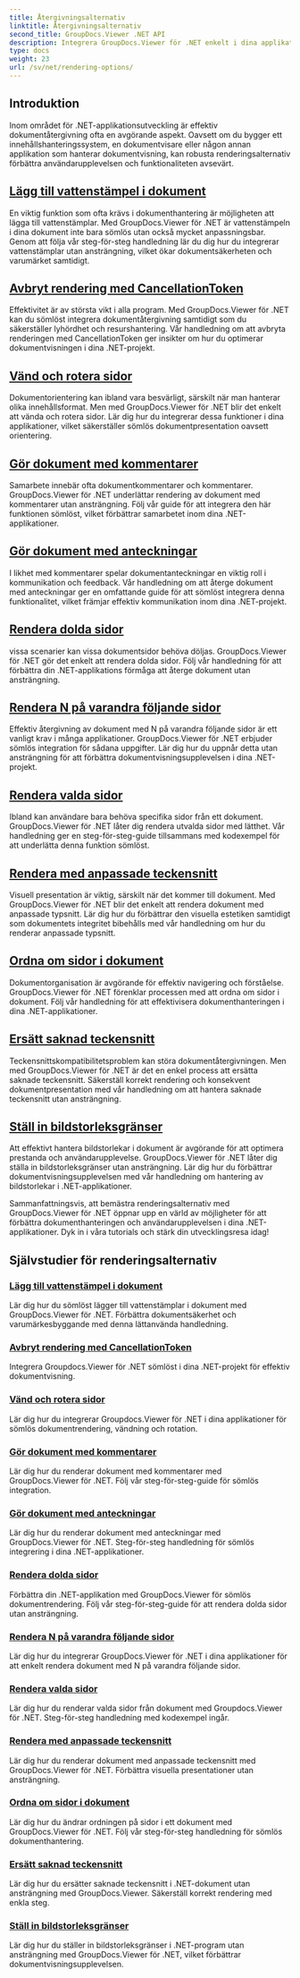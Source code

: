 ```yaml
---
title: Återgivningsalternativ
linktitle: Återgivningsalternativ
second_title: GroupDocs.Viewer .NET API
description: Integrera GroupDocs.Viewer för .NET enkelt i dina applikationer med handledning om renderingsalternativ, från att lägga till vattenstämplar till att anpassa teckensnitt.
type: docs
weight: 23
url: /sv/net/rendering-options/
---
```


## Introduktion

Inom området för .NET-applikationsutveckling är effektiv dokumentåtergivning ofta en avgörande aspekt. Oavsett om du bygger ett innehållshanteringssystem, en dokumentvisare eller någon annan applikation som hanterar dokumentvisning, kan robusta renderingsalternativ förbättra användarupplevelsen och funktionaliteten avsevärt.

## [Lägg till vattenstämpel i dokument](./add-watermark/)

En viktig funktion som ofta krävs i dokumenthantering är möjligheten att lägga till vattenstämplar. Med GroupDocs.Viewer för .NET är vattenstämpeln i dina dokument inte bara sömlös utan också mycket anpassningsbar. Genom att följa vår steg-för-steg handledning lär du dig hur du integrerar vattenstämplar utan ansträngning, vilket ökar dokumentsäkerheten och varumärket samtidigt.

## [Avbryt rendering med CancellationToken](./cancel-render-cancellation-token/)

Effektivitet är av största vikt i alla program. Med GroupDocs.Viewer för .NET kan du sömlöst integrera dokumentåtergivning samtidigt som du säkerställer lyhördhet och resurshantering. Vår handledning om att avbryta renderingen med CancellationToken ger insikter om hur du optimerar dokumentvisningen i dina .NET-projekt.

## [Vänd och rotera sidor](./flip-rotate-pages/)

Dokumentorientering kan ibland vara besvärligt, särskilt när man hanterar olika innehållsformat. Men med GroupDocs.Viewer för .NET blir det enkelt att vända och rotera sidor. Lär dig hur du integrerar dessa funktioner i dina applikationer, vilket säkerställer sömlös dokumentpresentation oavsett orientering.

## [Gör dokument med kommentarer](./render-document-comments/)

Samarbete innebär ofta dokumentkommentarer och kommentarer. GroupDocs.Viewer för .NET underlättar rendering av dokument med kommentarer utan ansträngning. Följ vår guide för att integrera den här funktionen sömlöst, vilket förbättrar samarbetet inom dina .NET-applikationer.

## [Gör dokument med anteckningar](./render-document-notes/)

I likhet med kommentarer spelar dokumentanteckningar en viktig roll i kommunikation och feedback. Vår handledning om att återge dokument med anteckningar ger en omfattande guide för att sömlöst integrera denna funktionalitet, vilket främjar effektiv kommunikation inom dina .NET-projekt.

## [Rendera dolda sidor](./render-hidden-pages/)

vissa scenarier kan vissa dokumentsidor behöva döljas. GroupDocs.Viewer för .NET gör det enkelt att rendera dolda sidor. Följ vår handledning för att förbättra din .NET-applikations förmåga att återge dokument utan ansträngning.

## [Rendera N på varandra följande sidor](./render-n-consecutive-pages/)

Effektiv återgivning av dokument med N på varandra följande sidor är ett vanligt krav i många applikationer. GroupDocs.Viewer för .NET erbjuder sömlös integration för sådana uppgifter. Lär dig hur du uppnår detta utan ansträngning för att förbättra dokumentvisningsupplevelsen i dina .NET-projekt.

## [Rendera valda sidor](./render-selected-pages/)

Ibland kan användare bara behöva specifika sidor från ett dokument. GroupDocs.Viewer för .NET låter dig rendera utvalda sidor med lätthet. Vår handledning ger en steg-för-steg-guide tillsammans med kodexempel för att underlätta denna funktion sömlöst.

## [Rendera med anpassade teckensnitt](./render-custom-fonts/)

Visuell presentation är viktig, särskilt när det kommer till dokument. Med GroupDocs.Viewer för .NET blir det enkelt att rendera dokument med anpassade typsnitt. Lär dig hur du förbättrar den visuella estetiken samtidigt som dokumentets integritet bibehålls med vår handledning om hur du renderar anpassade typsnitt.

## [Ordna om sidor i dokument](./reorder-pages/)

Dokumentorganisation är avgörande för effektiv navigering och förståelse. GroupDocs.Viewer för .NET förenklar processen med att ordna om sidor i dokument. Följ vår handledning för att effektivisera dokumenthanteringen i dina .NET-applikationer.

## [Ersätt saknad teckensnitt](./replace-missing-font/)

Teckensnittskompatibilitetsproblem kan störa dokumentåtergivningen. Men med GroupDocs.Viewer för .NET är det en enkel process att ersätta saknade teckensnitt. Säkerställ korrekt rendering och konsekvent dokumentpresentation med vår handledning om att hantera saknade teckensnitt utan ansträngning.

## [Ställ in bildstorleksgränser](./set-image-size-limits/)

Att effektivt hantera bildstorlekar i dokument är avgörande för att optimera prestanda och användarupplevelse. GroupDocs.Viewer för .NET låter dig ställa in bildstorleksgränser utan ansträngning. Lär dig hur du förbättrar dokumentvisningsupplevelsen med vår handledning om hantering av bildstorlekar i .NET-applikationer.

Sammanfattningsvis, att bemästra renderingsalternativ med GroupDocs.Viewer för .NET öppnar upp en värld av möjligheter för att förbättra dokumenthanteringen och användarupplevelsen i dina .NET-applikationer. Dyk in i våra tutorials och stärk din utvecklingsresa idag!
## Självstudier för renderingsalternativ
### [Lägg till vattenstämpel i dokument](./add-watermark/)
Lär dig hur du sömlöst lägger till vattenstämplar i dokument med GroupDocs.Viewer för .NET. Förbättra dokumentsäkerhet och varumärkesbyggande med denna lättanvända handledning.
### [Avbryt rendering med CancellationToken](./cancel-render-cancellation-token/)
Integrera Groupdocs.Viewer för .NET sömlöst i dina .NET-projekt för effektiv dokumentvisning.
### [Vänd och rotera sidor](./flip-rotate-pages/)
Lär dig hur du integrerar Groupdocs.Viewer för .NET i dina applikationer för sömlös dokumentrendering, vändning och rotation.
### [Gör dokument med kommentarer](./render-document-comments/)
Lär dig hur du renderar dokument med kommentarer med GroupDocs.Viewer för .NET. Följ vår steg-för-steg-guide för sömlös integration.
### [Gör dokument med anteckningar](./render-document-notes/)
Lär dig hur du renderar dokument med anteckningar med GroupDocs.Viewer för .NET. Steg-för-steg handledning för sömlös integrering i dina .NET-applikationer.
### [Rendera dolda sidor](./render-hidden-pages/)
Förbättra din .NET-applikation med GroupDocs.Viewer för sömlös dokumentrendering. Följ vår steg-för-steg-guide för att rendera dolda sidor utan ansträngning.
### [Rendera N på varandra följande sidor](./render-n-consecutive-pages/)
Lär dig hur du integrerar GroupDocs.Viewer för .NET i dina applikationer för att enkelt rendera dokument med N på varandra följande sidor.
### [Rendera valda sidor](./render-selected-pages/)
Lär dig hur du renderar valda sidor från dokument med Groupdocs.Viewer för .NET. Steg-för-steg handledning med kodexempel ingår.
### [Rendera med anpassade teckensnitt](./render-custom-fonts/)
Lär dig hur du renderar dokument med anpassade teckensnitt med GroupDocs.Viewer för .NET. Förbättra visuella presentationer utan ansträngning.
### [Ordna om sidor i dokument](./reorder-pages/)
Lär dig hur du ändrar ordningen på sidor i ett dokument med GroupDocs.Viewer för .NET. Följ vår steg-för-steg handledning för sömlös dokumenthantering.
### [Ersätt saknad teckensnitt](./replace-missing-font/)
Lär dig hur du ersätter saknade teckensnitt i .NET-dokument utan ansträngning med GroupDocs.Viewer. Säkerställ korrekt rendering med enkla steg.
### [Ställ in bildstorleksgränser](./set-image-size-limits/)
Lär dig hur du ställer in bildstorleksgränser i .NET-program utan ansträngning med GroupDocs.Viewer för .NET, vilket förbättrar dokumentvisningsupplevelsen.